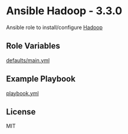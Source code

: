 # Ansible Hadoop - 3.3.0

Ansible role to install/configure [Hadoop](https://hadoop.apache.org/)

## Role Variables

[defaults/main.yml](defaults/main.yml)

## Example Playbook

[playbook.yml](playbook.yml)

## License

MIT
